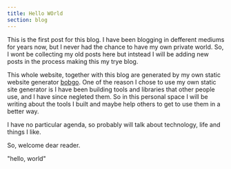 ```yaml
---
title: Hello WOrld
section: blog
---
```


This is the first post for this blog. I have been blogging in defferent mediums
for years now, but I never had the chance to have my own private world. So, I
wont be collecting my old posts here but intstead I will be adding new posts in
the process making this my trye blog.

This whole website, together with this blog are generated by my own static
website generator [bobgo](). One of the reason I chose to use my own static site
generator  is I have been building tools and libraries that other people use,
and I have since negleted them. So in this personal space I will be writing
about the tools I built and maybe help others to get to use them in a better
way.

I have no particular agenda, so probably will talk about technology, life and
things I like.

So, welcome dear reader.

"hello, world"
